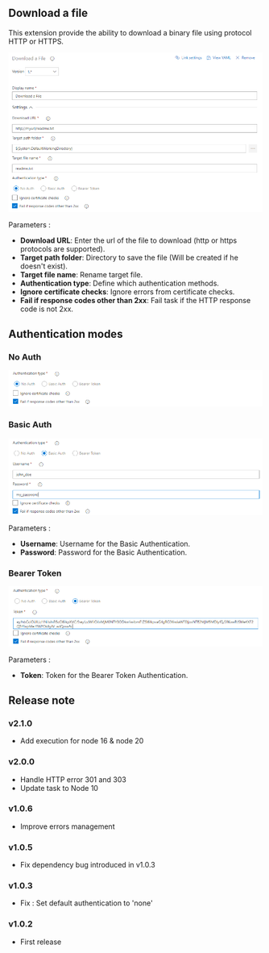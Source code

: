 ## Download a file
This extension provide the ability to download a binary file using protocol HTTP or HTTPS.

![Main](screenshots/main.png)

Parameters :
- **Download URL**: Enter the url of the file to download (http or https protocols are supported).
- **Target path folder**: Directory to save the file (Will be created if he doesn\'t exist).
- **Target file name**: Rename target file.
- **Authentication type**: Define which authentication methods.
- **Ignore certificate checks**: Ignore errors from certificate checks.
- **Fail if response codes other than 2xx**: Fail task if the HTTP response code is not 2xx.

## Authentication modes

### No Auth

![No Auth](screenshots/auth_none.png)


### Basic Auth

![Basic Auth](screenshots/auth_basic.png)

Parameters :
- **Username**: Username for the Basic Authentication.
- **Password**: Password for the Basic Authentication.


### Bearer Token

![Basic Auth](screenshots/auth_bearer.png)

Parameters :
- **Token**: Token for the Bearer Token Authentication.


## Release note

### v2.1.0
- Add execution for node 16 & node 20

### v2.0.0
- Handle HTTP error 301 and 303
- Update task to Node 10

### v1.0.6
- Improve errors management

### v1.0.5
- Fix dependency bug introduced in v1.0.3

### v1.0.3
- Fix : Set default authentication to 'none'

### v1.0.2
- First release